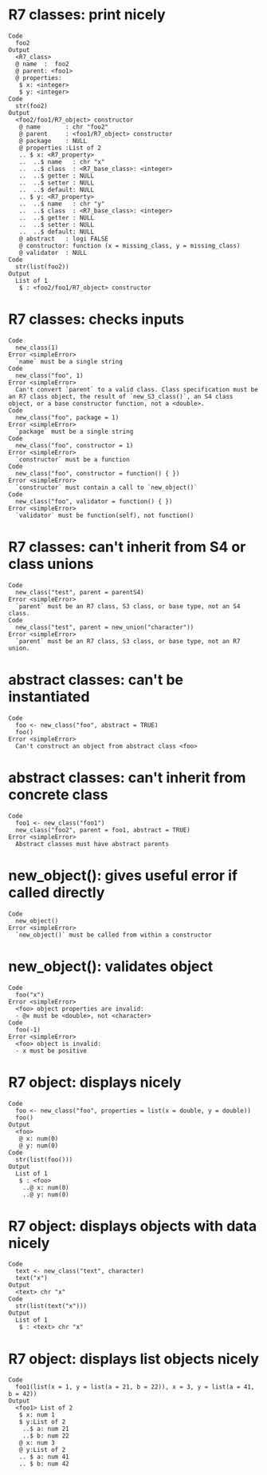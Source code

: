 # R7 classes: print nicely

    Code
      foo2
    Output
      <R7_class>
      @ name  :  foo2
      @ parent: <foo1>
      @ properties:
       $ x: <integer>
       $ y: <integer>
    Code
      str(foo2)
    Output
      <foo2/foo1/R7_object> constructor
       @ name       : chr "foo2"
       @ parent     : <foo1/R7_object> constructor
       @ package    : NULL
       @ properties :List of 2
       .. $ x: <R7_property> 
       ..  ..$ name   : chr "x"
       ..  ..$ class  : <R7_base_class>: <integer>
       ..  ..$ getter : NULL
       ..  ..$ setter : NULL
       ..  ..$ default: NULL
       .. $ y: <R7_property> 
       ..  ..$ name   : chr "y"
       ..  ..$ class  : <R7_base_class>: <integer>
       ..  ..$ getter : NULL
       ..  ..$ setter : NULL
       ..  ..$ default: NULL
       @ abstract   : logi FALSE
       @ constructor: function (x = missing_class, y = missing_class)  
       @ validator  : NULL
    Code
      str(list(foo2))
    Output
      List of 1
       $ : <foo2/foo1/R7_object> constructor

# R7 classes: checks inputs

    Code
      new_class(1)
    Error <simpleError>
      `name` must be a single string
    Code
      new_class("foo", 1)
    Error <simpleError>
      Can't convert `parent` to a valid class. Class specification must be an R7 class object, the result of `new_S3_class()`, an S4 class object, or a base constructor function, not a <double>.
    Code
      new_class("foo", package = 1)
    Error <simpleError>
      `package` must be a single string
    Code
      new_class("foo", constructor = 1)
    Error <simpleError>
      `constructor` must be a function
    Code
      new_class("foo", constructor = function() { })
    Error <simpleError>
      `constructor` must contain a call to `new_object()`
    Code
      new_class("foo", validator = function() { })
    Error <simpleError>
      `validator` must be function(self), not function()

# R7 classes: can't inherit from S4 or class unions

    Code
      new_class("test", parent = parentS4)
    Error <simpleError>
      `parent` must be an R7 class, S3 class, or base type, not an S4 class.
    Code
      new_class("test", parent = new_union("character"))
    Error <simpleError>
      `parent` must be an R7 class, S3 class, or base type, not an R7 union.

# abstract classes: can't be instantiated

    Code
      foo <- new_class("foo", abstract = TRUE)
      foo()
    Error <simpleError>
      Can't construct an object from abstract class <foo>

# abstract classes: can't inherit from concrete class

    Code
      foo1 <- new_class("foo1")
      new_class("foo2", parent = foo1, abstract = TRUE)
    Error <simpleError>
      Abstract classes must have abstract parents

# new_object(): gives useful error if called directly

    Code
      new_object()
    Error <simpleError>
      `new_object()` must be called from within a constructor

# new_object(): validates object

    Code
      foo("x")
    Error <simpleError>
      <foo> object properties are invalid:
      - @x must be <double>, not <character>
    Code
      foo(-1)
    Error <simpleError>
      <foo> object is invalid:
      - x must be positive

# R7 object: displays nicely

    Code
      foo <- new_class("foo", properties = list(x = double, y = double))
      foo()
    Output
      <foo>
       @ x: num(0) 
       @ y: num(0) 
    Code
      str(list(foo()))
    Output
      List of 1
       $ : <foo>
        ..@ x: num(0) 
        ..@ y: num(0) 

# R7 object: displays objects with data nicely

    Code
      text <- new_class("text", character)
      text("x")
    Output
      <text> chr "x"
    Code
      str(list(text("x")))
    Output
      List of 1
       $ : <text> chr "x"

# R7 object: displays list objects nicely

    Code
      foo1(list(x = 1, y = list(a = 21, b = 22)), x = 3, y = list(a = 41, b = 42))
    Output
      <foo1> List of 2
       $ x: num 1
       $ y:List of 2
        ..$ a: num 21
        ..$ b: num 22
       @ x: num 3
       @ y:List of 2
       .. $ a: num 41
       .. $ b: num 42

